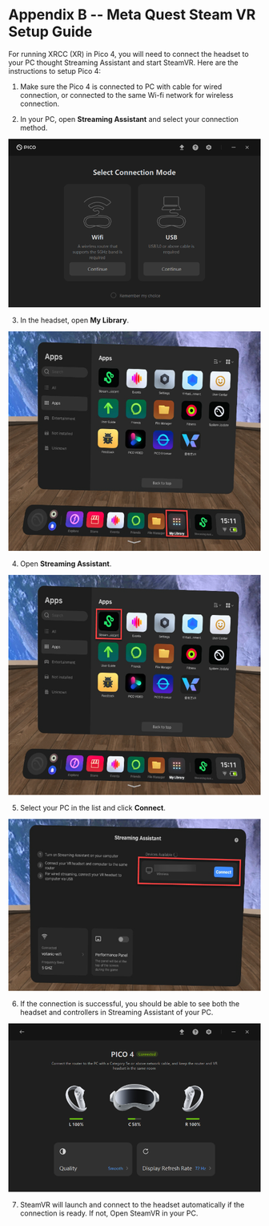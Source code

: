 # Appendix B -- Meta Quest Steam VR Setup Guide

For running XRCC (XR) in Pico 4, you will need to connect the headset to your PC thought Streaming Assistant and start SteamVR. Here are the instructions to setup Pico 4:

1.  Make sure the Pico 4 is connected to PC with cable for wired connection, or connected to the same Wi-fi network for wireless connection.

2.  In your PC, open **Streaming Assistant** and select your connection method.

<img src="/img/GeneralGuide/AppendixB/Step2.png" alt=""/>

3.  In the headset, open **My Library**.

<img src="/img/GeneralGuide/AppendixB/Step3.png" alt=""/>

4.  Open **Streaming Assistant**.

<img src="/img/GeneralGuide/AppendixB/Step4.png" alt=""/>

5.  Select your PC in the list and click **Connect**.

<img src="/img/GeneralGuide/AppendixB/Step5.png" alt=""/>

6. If the connection is successful, you should be able to see both the headset and controllers in Streaming Assistant of your PC.

<img src="/img/GeneralGuide/AppendixB/Step6.png" alt=""/>

7.  SteamVR will launch and connect to the headset automatically if the connection is ready. If not, Open SteamVR in your PC.